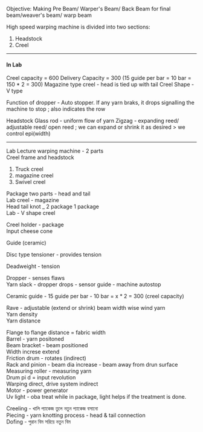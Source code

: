 Objective: 
Making Pre Beam/ Warper's Beam/ Back Beam for final beam/weaver's beam/ warp beam

High speed warping machine is divided into two sections:
1. Headstock
2. Creel 

---
#### In Lab

Creel capacity = 600 
Delivery Capacity = 300 (15 guide per bar = 10 bar = 150 * 2 = 300)
Magazine type creel - head is tied up with tail
Creel Shape - V type 

Function of dropper - Auto stopper. If any yarn braks, it drops signalling the machine to stop ; also indicates the row 

Headstock
Glass rod - uniform flow of yarn 
Zigzag - expanding reed/ adjustable reed/ open reed ; we can expand or shrink it as desired > we control epi(width)

---
Lab Lecture 
warping machine - 2 parts  
Creel frame and headstock  
  
1. Truck creel  
2. magazine creel  
3. Swivel creel  
  
Package two parts - head and tail  
Lab creel - magazine  
Head tail knot _ 2 package 1 package  
Lab - V shape creel  
  
Creel holder - package  
Input cheese cone  
  
Guide (ceramic)  
  
Disc type tensioner - provides tension  
  
Deadweight - tension  
  
  
Dropper - senses flaws  
Yarn slack - dropper drops - sensor guide - machine autostop  
  
  
Ceramic guide - 15 guide per bar - 10 bar = x * 2 = 300 (creel capacity)  
  
Rave - adjustable (extend or shrink) beam width wise wind yarn  
Yarn density  
Yarn distance  
  
  
Flange to flange distance = fabric width  
Barrel - yarn positoned  
Beam bracket - beam positioned  
Width increse extend  
Friction drum - rotates (indirect)  
Rack and pinion - beam dia increase - beam away from drun surface  
Measuring roller - measuring yarn  
Drum pi d = input revolution  
Warping direct, drive system indirect  
Motor - power generator  
Uv light - oba treat while in package, light helps if the treatment is done.  
  
  
Creeling - খালি প্যাকেজ তুলে নতুন প্যাকেজ বসানো  
Piecing - yarn knotting process - head & tail connection  
Dofing - পুরান বিম সরিয়ে নতুন বিম